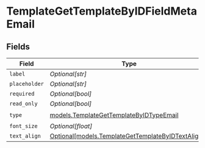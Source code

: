 # TemplateGetTemplateByIDFieldMetaEmail


## Fields

| Field                                                                                                | Type                                                                                                 | Required                                                                                             | Description                                                                                          |
| ---------------------------------------------------------------------------------------------------- | ---------------------------------------------------------------------------------------------------- | ---------------------------------------------------------------------------------------------------- | ---------------------------------------------------------------------------------------------------- |
| `label`                                                                                              | *Optional[str]*                                                                                      | :heavy_minus_sign:                                                                                   | N/A                                                                                                  |
| `placeholder`                                                                                        | *Optional[str]*                                                                                      | :heavy_minus_sign:                                                                                   | N/A                                                                                                  |
| `required`                                                                                           | *Optional[bool]*                                                                                     | :heavy_minus_sign:                                                                                   | N/A                                                                                                  |
| `read_only`                                                                                          | *Optional[bool]*                                                                                     | :heavy_minus_sign:                                                                                   | N/A                                                                                                  |
| `type`                                                                                               | [models.TemplateGetTemplateByIDTypeEmail](../models/templategettemplatebyidtypeemail.md)             | :heavy_check_mark:                                                                                   | N/A                                                                                                  |
| `font_size`                                                                                          | *Optional[float]*                                                                                    | :heavy_minus_sign:                                                                                   | N/A                                                                                                  |
| `text_align`                                                                                         | [Optional[models.TemplateGetTemplateByIDTextAlign3]](../models/templategettemplatebyidtextalign3.md) | :heavy_minus_sign:                                                                                   | N/A                                                                                                  |
